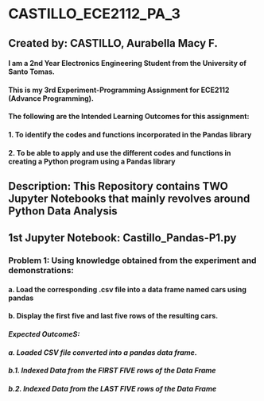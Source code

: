 # CASTILLO_ECE2112_PA_3
## Created by: CASTILLO, Aurabella Macy F.
#### I am a 2nd Year Electronics Engineering Student from the University of Santo Tomas.
#### This is my 3rd Experiment-Programming Assignment for ECE2112 (Advance Programming).
#### The following are the Intended Learning Outcomes for this assignment:
#### 1. To identify the codes and functions incorporated in the Pandas library
#### 2. To be able to apply and use the different codes and functions in creating a Python program using a Pandas library
## **Description**: This Repository contains TWO Jupyter Notebooks that mainly revolves around Python Data Analysis
## 1st Jupyter Notebook: Castillo_Pandas-P1.py
### **Problem 1**: Using knowledge obtained from the experiment and demonstrations:
#### a. Load the corresponding .csv file into a data frame named cars using pandas
#### b. Display the first five and last five rows of the resulting cars.
#### *Expected OutcomeS:*
#### *a. Loaded CSV file converted into a pandas data frame.*
#### *b.1. Indexed Data from the FIRST FIVE rows of the Data Frame*
#### *b.2. Indexed Data from the LAST FIVE rows of the Data Frame*
